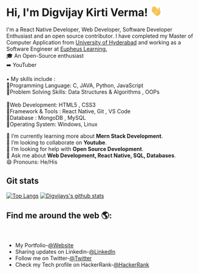 <h1>Hi, I'm Digvijay Kirti Verma! <img src="https://raw.githubusercontent.com/ABSphreak/ABSphreak/master/gifs/Hi.gif" width="30px" style="max-width:100%;"></h1>

I'm a React Native Developer, Web Developer, Software Developer Enthusiast and an open source contributor. I have completed my Master of Computer Application from <a href = "https://uohyd.ac.in/">University of Hyderabad</a> and working as a Software Engineer at <a href = "https://www.eupheus.in/">Eupheus Learning.</a>
<br>
🎓 An Open-Source enthusiast<br>
➡️ YouTuber

▪️ My skills include :<br>
🔹️Programming Language: C, JAVA, Python, JavaScript <br>
🔹️Problem Solving Skills: Data Structures & Algorithms , OOPs<br>  
🔹️Web Development: HTML5 , CSS3 <br>
🔹️Framework & Tools : React Native, Git , VS Code<br>
🔹️Database : MongoDB , MySQL<br>
🔹️Operating System: Windows, Linux<br>

🌱 I’m currently learning more about <b>Mern Stack Development</b>.<br>
👯 I’m looking to collaborate on <b>Youtube</b>.<br>
🤔 I’m looking for help with <b>Open Source Development</b>.<br>
💬 Ask me about <b>Web Development, React Native, SQL, Databases</b>. <br>
😄 Pronouns: He/His

## Git stats

[![Top Langs](https://github-readme-stats.vercel.app/api/top-langs/?username=mrsassiest)](https://github.com/tarunsinghofficial/github-readme-stats)
[![Digvijays's github stats](https://github-readme-stats.vercel.app/api?username=mrsassiest)](https://github.com/anuraghazra/github-readme-stats)


<h2> Find me around the web 🌎: </h2><br>

- My Portfolio-<a href="http://mrsassiest.com/" target="_blank">@Website</a><br>
- Sharing updates on Linkedin-<a href="https://www.linkedin.com/in/mrsassiest/" target="_blank">@LinkedIn</a><br>
- Follow me on Twitter-<a href="https://twitter.com/mrsassiest" target="_blank">@Twitter</a><br>
- Check my Tech profile on HackerRank-<a href="https://www.hackerrank.com/mrsassiest" target="_blank">@HackerRank</a><br>
